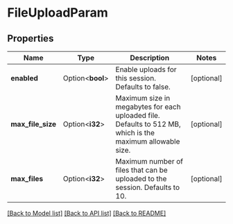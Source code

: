 # FileUploadParam

## Properties

Name | Type | Description | Notes
------------ | ------------- | ------------- | -------------
**enabled** | Option<**bool**> | Enable uploads for this session. Defaults to false. | [optional]
**max_file_size** | Option<**i32**> | Maximum size in megabytes for each uploaded file. Defaults to 512 MB, which is the maximum allowable size. | [optional]
**max_files** | Option<**i32**> | Maximum number of files that can be uploaded to the session. Defaults to 10. | [optional]

[[Back to Model list]](../README.md#documentation-for-models) [[Back to API list]](../README.md#documentation-for-api-endpoints) [[Back to README]](../README.md)


